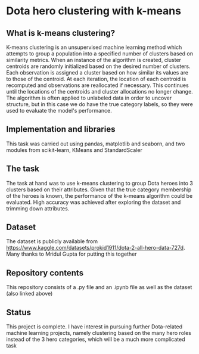 
# Dota hero clustering with k-means

## What is k-means clustering?
K-means clustering is an unsupervised machine learning method which attempts to group a population into a specified number of clusters based on similarity metrics. When an instance of the algorithm is created, cluster centroids are randomly initialized based on the desired number of clusters. Each observation is assigned a cluster based on how similar its values are to those of the centroid.  At each iteration, the location of each centroid is recomputed and observations are reallocated if necessary. This continues until the locations of the centroids and cluster allocations no longer change. 
The algorithm is often applied to unlabeled data in order to uncover structure, but in this case we do have the true category labels, so they were used to evaluate the model's performance.

## Implementation and libraries
This task was carried out using pandas, matplotlib and seaborn, and two modules from scikit-learn, KMeans and StandardScaler

## The task
The task at hand was to use k-means clustering to group Dota heroes into 3 clusters based on their attributes. Given that the true category membership of the heroes is known, the performance of the k-means algorithm could be evaluated. High accuracy was achieved after exploring the dataset and trimming down attributes. 

## Dataset
The dataset is publicly available from https://www.kaggle.com/datasets/prokid1911/dota-2-all-hero-data-727d. Many thanks to Mridul Gupta for putting this together

## Repository contents
This repository consists of a .py file and an .ipynb file as well as the dataset (also linked above)

## Status
This project is complete. I have interest in pursuing further Dota-related machine learning projects, namely clustering based on the many hero roles instead of the 3 hero categories, which will be a much more complicated task
